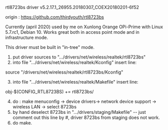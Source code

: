 rtl8723bs driver
v5.2.17.1_26955.20180307_COEX20180201-6f52

origin : https://github.com/thirdyouth/rtl8723bs

Currently (april 2020) used by me on Xunlong Orange OPi-Prime with Linux 5.7.rc1, Debian 10.
Works great both in access point mode and in infrastructure mode.

This driver must be built in "in-tree" mode.
1. put driver sources to ".../drivers/net/wireless/realtek/rtl8723bs"
2. into file ".../drivers/net/wireless/realtek/Kconfig" insert line:

source "/drivers/net/wireless/realtek/rtl8723bs/Kconfig"

3. into file ".../drivers/net/wireless/realtek/Makefile" insert line:

obj-$(CONFIG_RTL8723BS)        += rtl8723bs/

4. do : make menuconfig -> device drivers-> network device support -> wireless LAN ->  select 8723bs
5. by hand deselect 8723bs in ".../drivers/staging/Makefile" -- just comment out this line by #, driver 8723bs from staging does not work.
6. do make.
